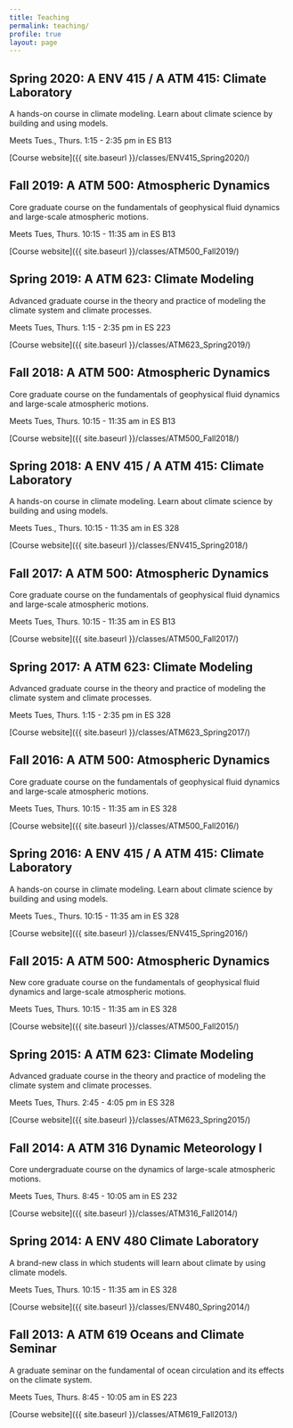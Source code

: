 ```yaml
---
title: Teaching
permalink: teaching/
profile: true
layout: page
---
```


## Spring 2020: A ENV 415 / A ATM 415: Climate Laboratory
A hands-on course in climate modeling. Learn about climate science by building and using models.

Meets Tues., Thurs. 1:15 - 2:35 pm in ES B13

[Course website]({{ site.baseurl }}/classes/ENV415_Spring2020/)

## Fall 2019: A ATM 500: Atmospheric Dynamics
Core graduate course on the fundamentals of geophysical fluid dynamics and large-scale atmospheric motions.

Meets Tues, Thurs. 10:15 - 11:35 am in ES B13

[Course website]({{ site.baseurl }}/classes/ATM500_Fall2019/)

## Spring 2019: A ATM 623: Climate Modeling
Advanced graduate course in the theory and practice of modeling the climate system and climate processes.

Meets Tues, Thurs. 1:15 - 2:35 pm in ES 223

[Course website]({{ site.baseurl }}/classes/ATM623_Spring2019/)

## Fall 2018: A ATM 500: Atmospheric Dynamics
Core graduate course on the fundamentals of geophysical fluid dynamics and large-scale atmospheric motions.

Meets Tues, Thurs. 10:15 - 11:35 am in ES B13

[Course website]({{ site.baseurl }}/classes/ATM500_Fall2018/)

## Spring 2018: A ENV 415 / A ATM 415: Climate Laboratory
A hands-on course in climate modeling. Learn about climate science by building and using models.

Meets Tues., Thurs. 10:15 - 11:35 am in ES 328

[Course website]({{ site.baseurl }}/classes/ENV415_Spring2018/)

## Fall 2017: A ATM 500: Atmospheric Dynamics
Core graduate course on the fundamentals of geophysical fluid dynamics and large-scale atmospheric motions.

Meets Tues, Thurs. 10:15 - 11:35 am in ES B13

[Course website]({{ site.baseurl }}/classes/ATM500_Fall2017/)

## Spring 2017: A ATM 623: Climate Modeling
Advanced graduate course in the theory and practice of modeling the climate system and climate processes.

Meets Tues, Thurs. 1:15 - 2:35 pm in ES 328

[Course website]({{ site.baseurl }}/classes/ATM623_Spring2017/)

## Fall 2016: A ATM 500: Atmospheric Dynamics
Core graduate course on the fundamentals of geophysical fluid dynamics and large-scale atmospheric motions.

Meets Tues, Thurs. 10:15 - 11:35 am in ES 328

[Course website]({{ site.baseurl }}/classes/ATM500_Fall2016/)

## Spring 2016: A ENV 415 / A ATM 415: Climate Laboratory
A hands-on course in climate modeling. Learn about climate science by building and using models.

Meets Tues., Thurs. 10:15 - 11:35 am in ES 328

[Course website]({{ site.baseurl }}/classes/ENV415_Spring2016/)


## Fall 2015: A ATM 500: Atmospheric Dynamics
New core graduate course on the fundamentals of geophysical fluid dynamics and large-scale atmospheric motions.

Meets Tues, Thurs. 10:15 - 11:35 am in ES 328

[Course website]({{ site.baseurl }}/classes/ATM500_Fall2015/)

## Spring 2015: A ATM 623: Climate Modeling
Advanced graduate course in the theory and practice of modeling the climate system and climate processes.

Meets Tues, Thurs. 2:45 - 4:05 pm in ES 328

[Course website]({{ site.baseurl }}/classes/ATM623_Spring2015/)

## Fall 2014: A ATM 316 Dynamic Meteorology I
Core undergraduate course on the dynamics of large-scale atmospheric motions.

Meets Tues, Thurs. 8:45 - 10:05 am in ES 232

[Course website]({{ site.baseurl }}/classes/ATM316_Fall2014/)

## Spring 2014: A ENV 480 Climate Laboratory
A brand-new class in which students will learn about climate by using climate models.

Meets Tues, Thurs. 10:15 - 11:35 am in ES 328

[Course website]({{ site.baseurl }}/classes/ENV480_Spring2014/)

## Fall 2013: A ATM 619 Oceans and Climate Seminar
A graduate seminar on the fundamental of ocean circulation and its effects on the climate system.

Meets Tues, Thurs. 8:45 - 10:05 am in ES 223

[Course website]({{ site.baseurl }}/classes/ATM619_Fall2013/)
